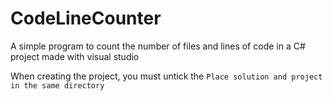 # CodeLineCounter

A simple program to count the number of files and lines of code in a C# project made with visual studio

When creating the project, you must untick the `Place solution and project in the same directory`

